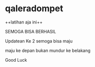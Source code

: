 # qaleradompet
++latihan aja ini++
 
SEMOGA BISA BERHASIL 

Updatean Ke 2 semoga bisa maju


maju ke depan bukan mundur ke belakang 


Good Luck
